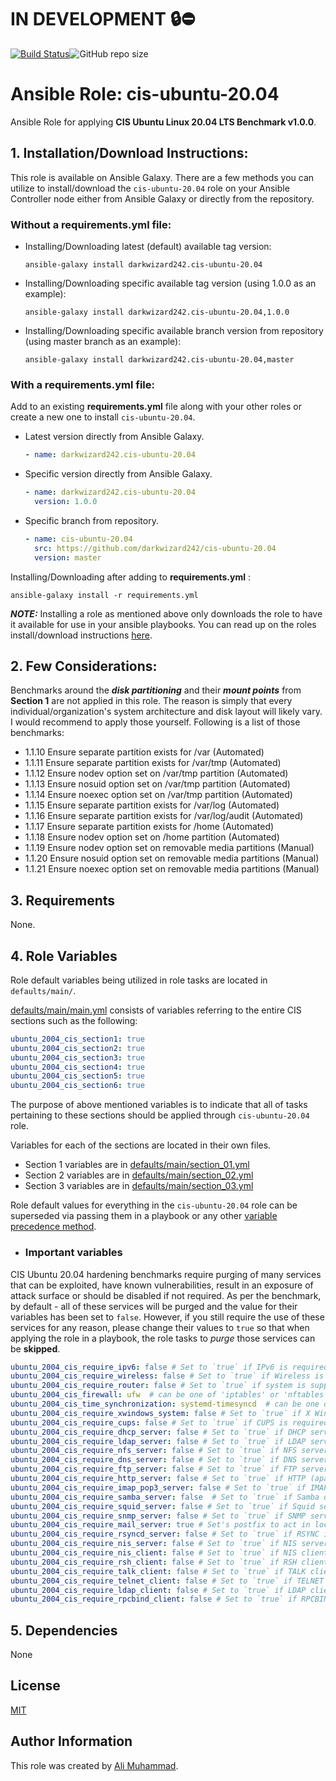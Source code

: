 # IN DEVELOPMENT :lock::no_entry:

[![Build Status](https://travis-ci.com/darkwizard242/cis-ubuntu-20.04.svg?branch=feature_cis-ubuntu-20.04-development)](https://travis-ci.com/darkwizard242/cis-ubuntu-20.04)![GitHub repo size](https://img.shields.io/github/repo-size/darkwizard242/cis-ubuntu-20.04?color=orange&style=flat-square)

# Ansible Role: cis-ubuntu-20.04

Ansible Role for applying **CIS Ubuntu Linux 20.04 LTS Benchmark v1.0.0**.

## 1\. Installation/Download Instructions:

This role is available on Ansible Galaxy. There are a few methods you can utilize to install/download the `cis-ubuntu-20.04` role on your Ansible Controller node either from Ansible Galaxy or directly from the repository.

### Without a requirements.yml file:

- Installing/Downloading latest (default) available tag version:

  ```shell
  ansible-galaxy install darkwizard242.cis-ubuntu-20.04
  ```

- Installing/Downloading specific available tag version (using 1.0.0 as an example):

  ```shell
  ansible-galaxy install darkwizard242.cis-ubuntu-20.04,1.0.0
  ```

- Installing/Downloading specific available branch version from repository (using master branch as an example):

  ```shell
  ansible-galaxy install darkwizard242.cis-ubuntu-20.04,master
  ```

### With a requirements.yml file:

Add to an existing **requirements.yml** file along with your other roles or create a new one to install `cis-ubuntu-20.04`.

- Latest version directly from Ansible Galaxy.

  ```yaml
  - name: darkwizard242.cis-ubuntu-20.04
  ```

- Specific version directly from Ansible Galaxy.

  ```yaml
  - name: darkwizard242.cis-ubuntu-20.04
    version: 1.0.0
  ```

- Specific branch from repository.

  ```yaml
  - name: cis-ubuntu-20.04
    src: https://github.com/darkwizard242/cis-ubuntu-20.04
    version: master
  ```

Installing/Downloading after adding to **requirements.yml** :

```shell
ansible-galaxy install -r requirements.yml
```

**_NOTE:_** Installing a role as mentioned above only downloads the role to have it available for use in your ansible playbooks. You can read up on the roles install/download instructions [here](https://galaxy.ansible.com/docs/using/installing.html).

## 2\. Few Considerations:

Benchmarks around the **_disk partitioning_** and their **_mount points_** from **Section 1** are not applied in this role. The reason is simply that every individual/organization's system architecture and disk layout will likely vary. I would recommend to apply those yourself. Following is a list of those benchmarks:

- 1.1.10 Ensure separate partition exists for /var (Automated)
- 1.1.11 Ensure separate partition exists for /var/tmp (Automated)
- 1.1.12 Ensure nodev option set on /var/tmp partition (Automated)
- 1.1.13 Ensure nosuid option set on /var/tmp partition (Automated)
- 1.1.14 Ensure noexec option set on /var/tmp partition (Automated)
- 1.1.15 Ensure separate partition exists for /var/log (Automated)
- 1.1.16 Ensure separate partition exists for /var/log/audit (Automated)
- 1.1.17 Ensure separate partition exists for /home (Automated)
- 1.1.18 Ensure nodev option set on /home partition (Automated)
- 1.1.19 Ensure nodev option set on removable media partitions (Manual)
- 1.1.20 Ensure nosuid option set on removable media partitions (Manual)
- 1.1.21 Ensure noexec option set on removable media partitions (Manual)

## 3\. Requirements

None.

## 4\. Role Variables

Role default variables being utilized in role tasks are located in `defaults/main/`.

[defaults/main/main.yml](https://github.com/darkwizard242/cis-ubuntu-20.04/blob/master/defaults/main/main.yml) consists of variables referring to the entire CIS sections such as the following:

```yaml
ubuntu_2004_cis_section1: true
ubuntu_2004_cis_section2: true
ubuntu_2004_cis_section3: true
ubuntu_2004_cis_section4: true
ubuntu_2004_cis_section5: true
ubuntu_2004_cis_section6: true
```

The purpose of above mentioned variables is to indicate that all of tasks pertaining to these sections should be applied through `cis-ubuntu-20.04` role.

Variables for each of the sections are located in their own files.

- Section 1 variables are in [defaults/main/section_01.yml](https://github.com/darkwizard242/cis-ubuntu-20.04/blob/master/defaults/main/section_01.yml)
- Section 2 variables are in [defaults/main/section_02.yml](https://github.com/darkwizard242/cis-ubuntu-20.04/blob/master/defaults/main/section_02.yml)
- Section 3 variables are in [defaults/main/section_03.yml](https://github.com/darkwizard242/cis-ubuntu-20.04/blob/master/defaults/main/section_03.yml)

Role default values for everything in the `cis-ubuntu-20.04` role can be superseded via passing them in a playbook or any other [variable precedence method](https://docs.ansible.com/ansible/latest/user_guide/playbooks_variables.html#variable-precedence-where-should-i-put-a-variable).

- ### Important variables

CIS Ubuntu 20.04 hardening benchmarks require purging of many services that can be exploited, have known vulnerabilities, result in an exposure of attack surface or should be disabled if not required. As per the benchmark, by default - all of these services will be purged and the value for their variables has been set to `false`. However, if you still require the use of these services for any reason, please change their values to `true` so that when applying the role in a playbook, the role tasks to _purge_ those services can be **skipped**.

```yaml
ubuntu_2004_cis_require_ipv6: false # Set to `true` if IPv6 is required.
ubuntu_2004_cis_require_wireless: false # Set to `true` if Wireless is required.
ubuntu_2004_cis_require_router: false # Set to `true` if system is supposed to act as a router.
ubuntu_2004_cis_firewall: ufw  # can be one of 'iptables' or 'nftables' or 'ufw'.
ubuntu_2004_cis_time_synchronization: systemd-timesyncd  # can be one of 'ntp' or 'chrony' or 'systemd-timesyncd'.
ubuntu_2004_cis_require_xwindows_system: false # Set to `true` if X Windows System is required.
ubuntu_2004_cis_require_cups: false # Set to `true` if CUPS is required.
ubuntu_2004_cis_require_dhcp_server: false # Set to `true` if DHCP server is required.
ubuntu_2004_cis_require_ldap_server: false # Set to `true` if LDAP server is required.
ubuntu_2004_cis_require_nfs_server: false # Set to `true` if NFS server is required.
ubuntu_2004_cis_require_dns_server: false # Set to `true` if DNS server is required.
ubuntu_2004_cis_require_ftp_server: false # Set to `true` if FTP server is required.
ubuntu_2004_cis_require_http_server: false # Set to `true` if HTTP (apache2) server is required.
ubuntu_2004_cis_require_imap_pop3_server: false # Set to `true` if IMAP and POP3 servers are required.
ubuntu_2004_cis_require_samba_server: false  # Set to `true` if Samba daemon is required.
ubuntu_2004_cis_require_squid_server: false # Set to `true` if Squid server is required.
ubuntu_2004_cis_require_snmp_server: false # Set to `true` if SNMP server is required.
ubuntu_2004_cis_require_mail_server: true # Set's postfix to act in local-only mode.
ubuntu_2004_cis_require_rsyncd_server: false # Set to `true` if RSYNC is required.
ubuntu_2004_cis_require_nis_server: false # Set to `true` if NIS server is required.
ubuntu_2004_cis_require_nis_client: false # Set to `true` if NIS client is required.
ubuntu_2004_cis_require_rsh_client: false # Set to `true` if RSH client is required.
ubuntu_2004_cis_require_talk_client: false # Set to `true` if TALK client is required.
ubuntu_2004_cis_require_telnet_client: false # Set to `true` if TELNET client is required.
ubuntu_2004_cis_require_ldap_client: false # Set to `true` if LDAP client is required.
ubuntu_2004_cis_require_rpcbind_client: false # Set to `true` if RPCBIND client is required.
```

## 5\. Dependencies

None

## License

[MIT](https://github.com/darkwizard242/cis-ubuntu-20.04/blob/master/LICENSE)

## Author Information

This role was created by [Ali Muhammad](https://www.linkedin.com/in/ali-muhammad-759791130/).
